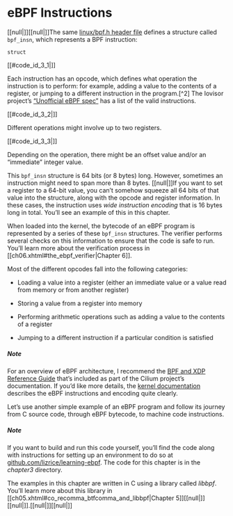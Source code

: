 # eBPF Instructions

[[null|]][[null|]]The same [linux/bpf.h header file](https://oreil.ly/_ZhU2) defines a structure called `bpf_insn`, which represents a BPF instruction:

    struct

[[#code_id_3_1|]]

Each instruction has an opcode, which defines what operation the instruction is to perform: for example, adding a value to the contents of a register, or jumping to a different instruction in the program.[^2] The Iovisor project’s [“Unofficial eBPF spec”](https://oreil.ly/FXcPu) has a list of the valid instructions.

[[#code_id_3_2|]]

Different operations might involve up to two registers.

[[#code_id_3_3|]]

Depending on the operation, there might be an offset value and/or an “immediate” integer value.

This `bpf_insn` structure is 64 bits (or 8 bytes) long. However, sometimes an instruction might need to span more than 8 bytes. [[null|]]If you want to set a register to a 64-bit value, you can’t somehow squeeze all 64 bits of that value into the structure, along with the opcode and register information. In these cases, the instruction uses _wide instruction encoding_ that is 16 bytes long in total. You’ll see an example of this in this chapter.

When loaded into the kernel, the bytecode of an eBPF program is represented by a series of these `bpf_insn` structures. The verifier performs several checks on this information to ensure that the code is safe to run. You’ll learn more about the verification process in [[ch06.xhtml#the_ebpf_verifier|Chapter 6]].

Most of the different opcodes fall into the following categories:

*   Loading a value into a register (either an immediate value or a value read from memory or from another register)
    
*   Storing a value from a register into memory
    
*   Performing arithmetic operations such as adding a value to the contents of a register
    
*   Jumping to a different instruction if a particular condition is satisfied
    

##### Note

For an overview of eBPF architecture, I recommend the [BPF and XDP Reference Guide](https://oreil.ly/rvm1i) that’s included as part of the Cilium project’s documentation. If you’d like more details, the [kernel documentation](https://oreil.ly/_2XDT) describes the eBPF instructions and encoding quite clearly.

Let’s use another simple example of an eBPF program and follow its journey from C source code, through eBPF bytecode, to machine code instructions.

##### Note

If you want to build and run this code yourself, you’ll find the code along with instructions for setting up an environment to do so at [github.com/lizrice/learning-ebpf](https://github.com/lizrice/learning-ebpf). The code for this chapter is in the _chapter3_ directory.

The examples in this chapter are written in C using a library called _libbpf_. You’ll learn more about this library in [[ch05.xhtml#co_recomma_btfcomma_and_libbpf|Chapter 5]][[null|]][[null|]].[[null|]][[null|]]